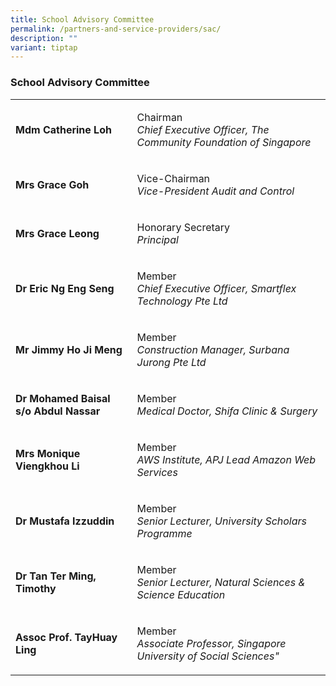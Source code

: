 ```yaml
---
title: School Advisory Committee
permalink: /partners-and-service-providers/sac/
description: ""
variant: tiptap
---
```

<h3><strong>School Advisory Committee</strong></h3>
<table style="minWidth: 50px">
<colgroup>
<col>
<col>
</colgroup>
<tbody>
<tr>
<td rowspan="1" colspan="1">
<p><strong>Mdm Catherine Loh</strong>
</p>
</td>
<td rowspan="1" colspan="1">
<p>Chairman
<br><em>Chief Executive Officer, The Community Foundation of Singapore</em>
</p>
</td>
</tr>
<tr>
<td rowspan="1" colspan="1">
<p><strong>Mrs Grace Goh</strong>
</p>
</td>
<td rowspan="1" colspan="1">
<p>Vice-Chairman
<br><em>Vice-President Audit and Control</em>
</p>
</td>
</tr>
<tr>
<td rowspan="1" colspan="1">
<p><strong>Mrs Grace Leong</strong>
</p>
</td>
<td rowspan="1" colspan="1">
<p>Honorary Secretary
<br><em>Principal</em>
</p>
</td>
</tr>
<tr>
<td rowspan="1" colspan="1">
<p><strong>Dr Eric Ng Eng Seng</strong>
</p>
</td>
<td rowspan="1" colspan="1">
<p>Member
<br><em>Chief Executive Officer, Smartflex Technology Pte Ltd</em>
</p>
</td>
</tr>
<tr>
<td rowspan="1" colspan="1">
<p><strong>Mr Jimmy Ho Ji Meng</strong>
</p>
</td>
<td rowspan="1" colspan="1">
<p>Member
<br><em>Construction Manager, Surbana Jurong Pte Ltd</em>
</p>
</td>
</tr>
<tr>
<td rowspan="1" colspan="1">
<p><strong>Dr Mohamed Baisal s/o Abdul Nassar</strong>
</p>
</td>
<td rowspan="1" colspan="1">
<p>Member
<br><em>Medical Doctor, Shifa Clinic &amp; Surgery</em>
</p>
</td>
</tr>
<tr>
<td rowspan="1" colspan="1">
<p><strong>Mrs Monique Viengkhou Li</strong>
</p>
</td>
<td rowspan="1" colspan="1">
<p>Member
<br><em>AWS Institute, APJ Lead Amazon Web Services</em>
</p>
</td>
</tr>
<tr>
<td rowspan="1" colspan="1">
<p><strong>Dr Mustafa Izzuddin</strong>
</p>
</td>
<td rowspan="1" colspan="1">
<p>Member
<br><em>Senior Lecturer, University Scholars Programme</em>
</p>
</td>
</tr>
<tr>
<td rowspan="1" colspan="1">
<p><strong>Dr Tan Ter Ming, Timothy</strong>
</p>
</td>
<td rowspan="1" colspan="1">
<p>Member
<br><em>Senior Lecturer, Natural Sciences &amp; Science Education</em>
</p>
</td>
</tr>
<tr>
<td rowspan="1" colspan="1">
<p><strong>Assoc Prof. TayHuay Ling</strong>
</p>
</td>
<td rowspan="1" colspan="1">
<p>Member
<br><em>Associate Professor, Singapore University of Social&nbsp;Sciences"</em>
</p>
</td>
</tr>
</tbody>
</table>
<p></p>